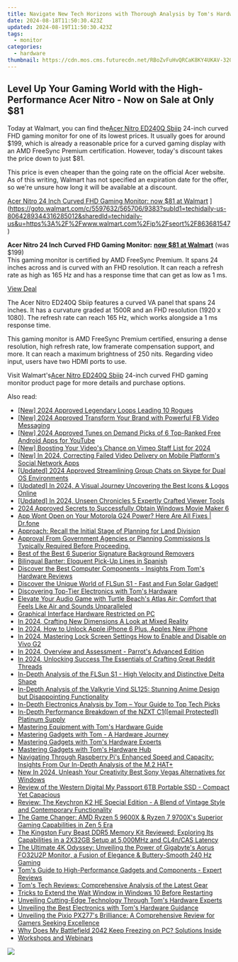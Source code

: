 ```yaml
---
title: Navigate New Tech Horizons with Thorough Analysis by Tom's Hardware
date: 2024-08-18T11:50:30.423Z
updated: 2024-08-19T11:50:30.423Z
tags:
  - monitor
categories:
  - hardware
thumbnail: https://cdn.mos.cms.futurecdn.net/RBoZvFuHvQRCaK8KY4UKAV-320-80.jpg
---
```


## Level Up Your Gaming World with the High-Performance Acer Nitro - Now on Sale at Only $81

Today at Walmart, you can find the[Acer Nitro ED240Q Sbiip](https://goto.walmart.com/c/5597632/565706/9383?subId1=techidaily-us-9012241473682263508&sharedId=techidaily-us&u=https%3A%2F%2Fwww.walmart.com%2Fip%2Fseort%2F863681547) 24-inch curved FHD gaming monitor for one of its lowest prices. It usually goes for around $199, which is already a reasonable price for a curved gaming display with an AMD FreeSync Premium certification. However, today's discount takes the price down to just $81.

 This price is even cheaper than the going rate on the official Acer website. As of this writing, Walmart has not specified an expiration date for the offer, so we're unsure how long it will be available at a discount.

[Acer Nitro 24 Inch Curved FHD Gaming Monitor: now $81 at Walmart](https://cdn.mos.cms.futurecdn.net/TkYKybHjX22dLQAitAoMeC-200-100.jpg "Acer Nitro 24 Inch Curved FHD Gaming Monitor: now $81 at Walmart") ](https://goto.walmart.com/c/5597632/565706/9383?subId1=techidaily-us-8064289344316285012&sharedId=techidaily-us&u=https%3A%2F%2Fwww.walmart.com%2Fip%2Fseort%2F863681547)

**Acer Nitro 24 Inch Curved FHD Gaming Monitor:** [**now $81 at Walmart**](https://goto.walmart.com/c/5597632/565706/9383?subId1=techidaily-us-8407850270453663568&sharedId=techidaily-us&u=https%3A%2F%2Fwww.walmart.com%2Fip%2Fseort%2F863681547) (was $199)  
 This gaming monitor is certified by AMD FreeSync Premium. It spans 24 inches across and is curved with an FHD resolution. It can reach a refresh rate as high as 165 Hz and has a response time that can get as low as 1 ms.

[View Deal](https://goto.walmart.com/c/5597632/565706/9383?subId1=techidaily-us-8064289344316285012&sharedId=techidaily-us&u=https%3A%2F%2Fwww.walmart.com%2Fip%2Fseort%2F863681547)

 The Acer Nitro ED240Q Sbiip features a curved VA panel that spans 24 inches. It has a curvature graded at 1500R and an FHD resolution (1920 x 1080). The refresh rate can reach 165 Hz, which works alongside a 1 ms response time.

 This gaming monitor is AMD FreeSync Premium certified, ensuring a dense resolution, high refresh rate, low framerate compensation support, and more. It can reach a maximum brightness of 250 nits. Regarding video input, users have two HDMI ports to use.

 Visit Walmart's[Acer Nitro ED240Q Sbiip](https://goto.walmart.com/c/5597632/565706/9383?subId1=techidaily-us-9012241473682263508&sharedId=techidaily-us&u=https%3A%2F%2Fwww.walmart.com%2Fip%2Fseort%2F863681547) 24-inch curved FHD gaming monitor product page for more details and purchase options.

<ins class="adsbygoogle"
     style="display:block"
     data-ad-format="autorelaxed"
     data-ad-client="ca-pub-7571918770474297"
     data-ad-slot="1223367746"></ins>



<ins class="adsbygoogle"
     style="display:block"
     data-ad-client="ca-pub-7571918770474297"
     data-ad-slot="8358498916"
     data-ad-format="auto"
     data-full-width-responsive="true"></ins>

<span class="atpl-alsoreadstyle">Also read:</span>
<div><ul>
<li><a href="https://remote-screen-capture.techidaily.com/new-2024-approved-legendary-loops-leading-10-rogues/"><u>[New] 2024 Approved  Legendary Loops  Leading 10 Rogues</u></a></li>
<li><a href="https://facebook-video-recording.techidaily.com/new-2024-approved-transform-your-brand-with-powerful-fb-video-messaging/"><u>[New] 2024 Approved  Transform Your Brand with Powerful FB Video Messaging</u></a></li>
<li><a href="https://youtube-tips.techidaily.com/024-approved-tunes-on-demand-picks-of-6-top-ranked-free-android-apps-for-youtube/"><u>[New] 2024 Approved  Tunes on Demand  Picks of 6 Top-Ranked Free Android Apps for YouTube</u></a></li>
<li><a href="https://vimeo-videos.techidaily.com/new-boosting-your-videos-chance-on-vimeo-staff-list-for-2024/"><u>[New] Boosting Your Video's Chance on Vimeo Staff List for 2024</u></a></li>
<li><a href="https://facebook-clips.techidaily.com/new-in-2024-correcting-failed-video-delivery-on-mobile-platforms-social-network-apps/"><u>[New] In 2024, Correcting Failed Video Delivery on Mobile Platform's Social Network Apps</u></a></li>
<li><a href="https://video-capture.techidaily.com/updated-2024-approved-streamlining-group-chats-on-skype-for-dual-os-environments/"><u>[Updated] 2024 Approved  Streamlining Group Chats on Skype for Dual OS Environments</u></a></li>
<li><a href="https://eaxpv-info.techidaily.com/updated-in-2024-a-visual-journey-uncovering-the-best-icons-and-logos-online/"><u>[Updated] In 2024, A Visual Journey  Uncovering the Best Icons & Logos Online</u></a></li>
<li><a href="https://instagram-video-recordings.techidaily.com/updated-in-2024-unseen-chronicles-5-expertly-crafted-viewer-tools/"><u>[Updated] In 2024, Unseen Chronicles  5 Expertly Crafted Viewer Tools</u></a></li>
<li><a href="https://extra-skills.techidaily.com/2024-approved-secrets-to-successfully-obtain-windows-movie-maker-6/"><u>2024 Approved  Secrets to Successfully Obtain Windows Movie Maker 6</u></a></li>
<li><a href="https://howto.techidaily.com/app-wont-open-on-your-motorola-g24-power-here-are-all-fixes-drfone-by-drfone-fix-android-problems-fix-android-problems/"><u>App Wont Open on Your Motorola G24 Power? Here Are All Fixes | Dr.fone</u></a></li>
<li><a href="https://hardware-reviews.techidaily.com/approach-recall-the-initial-stage-of-planning-for-land-division/"><u>Approach: Recall the Initial Stage of Planning for Land Division</u></a></li>
<li><a href="https://hardware-reviews.techidaily.com/approval-from-government-agencies-or-planning-commissions-is-typically-required-before-proceeding/"><u>Approval From Government Agencies or Planning Commissions Is Typically Required Before Proceeding.</u></a></li>
<li><a href="https://extra-lessons.techidaily.com/best-of-the-best-6-superior-signature-background-removers/"><u>Best of the Best  6 Superior Signature Background Removers</u></a></li>
<li><a href="https://mondly-stories.techidaily.com/bilingual-banter-eloquent-pick-up-lines-in-spanish/"><u>Bilingual Banter: Eloquent Pick-Up Lines in Spanish</u></a></li>
<li><a href="https://hardware-reviews.techidaily.com/discover-the-best-computer-components-insights-from-toms-hardware-reviews/"><u>Discover the Best Computer Components - Insights From Tom's Hardware Reviews</u></a></li>
<li><a href="https://hardware-reviews.techidaily.com/1723341712256-discover-the-unique-world-of-flsun-s1-fast-and-fun-solar-gadget/"><u>Discover the Unique World of FLSun S1 - Fast and Fun Solar Gadget!</u></a></li>
<li><a href="https://hardware-reviews.techidaily.com/discovering-top-tier-electronics-with-toms-hardware/"><u>Discovering Top-Tier Electronics with Tom's Hardware</u></a></li>
<li><a href="https://hardware-reviews.techidaily.com/elevate-your-audio-game-with-turtle-beachs-atlas-air-comfort-that-feels-like-air-and-sounds-unparalleled/"><u>Elevate Your Audio Game with Turtle Beach's Atlas Air: Comfort that Feels Like Air and Sounds Unparalleled</u></a></li>
<li><a href="https://ai-topics.techidaily.com/graphical-interface-hardware-restricted-on-pc/"><u>Graphical Interface Hardware Restricted on PC</u></a></li>
<li><a href="https://extra-information.techidaily.com/in-2024-crafting-new-dimensions-a-look-at-mixed-reality/"><u>In 2024, Crafting New Dimensions  A Look at Mixed Reality</u></a></li>
<li><a href="https://ios-unlock.techidaily.com/in-2024-how-to-unlock-apple-iphone-6-plus-apples-new-iphone-by-drfone-ios/"><u>In 2024, How to Unlock Apple iPhone 6 Plus, Apples New iPhone</u></a></li>
<li><a href="https://unlock-android.techidaily.com/in-2024-mastering-lock-screen-settings-how-to-enable-and-disable-on-vivo-g2-by-drfone-android/"><u>In 2024, Mastering Lock Screen Settings How to Enable and Disable on Vivo G2</u></a></li>
<li><a href="https://extra-skills.techidaily.com/in-2024-overview-and-assessment-parrots-advanced-edition/"><u>In 2024, Overview and Assessment - Parrot's Advanced Edition</u></a></li>
<li><a href="https://some-guidance.techidaily.com/in-2024-unlocking-success-the-essentials-of-crafting-great-reddit-threads/"><u>In 2024, Unlocking Success  The Essentials of Crafting Great Reddit Threads</u></a></li>
<li><a href="https://hardware-reviews.techidaily.com/in-depth-analysis-of-the-flsun-s1-high-velocity-and-distinctive-delta-shape/"><u>In-Depth Analysis of the FLSun S1 - High Velocity and Distinctive Delta Shape</u></a></li>
<li><a href="https://hardware-reviews.techidaily.com/in-depth-analysis-of-the-valkyrie-vind-sl125-stunning-anime-design-but-disappointing-functionality/"><u>In-Depth Analysis of the Valkyrie Vind SL125: Stunning Anime Design but Disappointing Functionality</u></a></li>
<li><a href="https://hardware-reviews.techidaily.com/in-depth-electronics-analysis-by-tom-your-guide-to-top-tech-picks/"><u>In-Depth Electronics Analysis by Tom – Your Guide to Top Tech Picks</u></a></li>
<li><a href="https://hardware-reviews.techidaily.com/in-depth-performance-breakdown-of-the-nzxt-c1email-protected-platinum-supply/"><u>In-Depth Performance Breakdown of the NZXT C1([email Protected]) Platinum Supply</u></a></li>
<li><a href="https://hardware-reviews.techidaily.com/mastering-equipment-with-toms-hardware-guide/"><u>Mastering Equipment with Tom's Hardware Guide</u></a></li>
<li><a href="https://hardware-reviews.techidaily.com/mastering-gadgets-with-tom-a-hardware-journey/"><u>Mastering Gadgets with Tom - A Hardware Journey</u></a></li>
<li><a href="https://hardware-reviews.techidaily.com/mastering-gadgets-with-toms-hardware-experts/"><u>Mastering Gadgets with Tom's Hardware Experts</u></a></li>
<li><a href="https://hardware-reviews.techidaily.com/mastering-gadgets-with-toms-hardware-hub/"><u>Mastering Gadgets with Tom's Hardware Hub</u></a></li>
<li><a href="https://hardware-reviews.techidaily.com/navigating-through-raspberry-pis-enhanced-speed-and-capacity-insights-from-our-in-depth-analysis-of-the-m2-hatplus/"><u>Navigating Through Raspberry Pi's Enhanced Speed and Capacity: Insights From Our In-Depth Analysis of the M.2 HAT+</u></a></li>
<li><a href="https://ai-video-apps.techidaily.com/new-in-2024-unleash-your-creativity-best-sony-vegas-alternatives-for-windows/"><u>New In 2024, Unleash Your Creativity Best Sony Vegas Alternatives for Windows</u></a></li>
<li><a href="https://hardware-reviews.techidaily.com/review-of-the-western-digital-my-passport-6tb-portable-ssd-compact-yet-capacious/"><u>Review of the Western Digital My Passport 6TB Portable SSD - Compact Yet Capacious</u></a></li>
<li><a href="https://hardware-reviews.techidaily.com/review-the-keychron-k2-he-special-edition-a-blend-of-vintage-style-and-contemporary-functionality/"><u>Review: The Keychron K2 HE Special Edition - A Blend of Vintage Style and Contemporary Functionality</u></a></li>
<li><a href="https://hardware-reviews.techidaily.com/the-game-changer-amd-ryzen-5-9600x-and-ryzen-7-9700xs-superior-gaming-capabilities-in-zen-5-era/"><u>The Game Changer: AMD Ryzen 5 9600X & Ryzen 7 9700X's Superior Gaming Capabilities in Zen 5 Era</u></a></li>
<li><a href="https://hardware-reviews.techidaily.com/the-kingston-fury-beast-ddr5-memory-kit-reviewed-exploring-its-capabilities-in-a-2x32gb-setup-at-5000mhz-and-cl4ncas-latency/"><u>The Kingston Fury Beast DDR5 Memory Kit Reviewed: Exploring Its Capabilities in a 2X32GB Setup at 5,000MHz and CL4n/CAS Latency</u></a></li>
<li><a href="https://hardware-reviews.techidaily.com/the-ultimate-4k-odyssey-unveiling-the-power-of-gigabytes-aorus-fo32u2p-monitor-a-fusion-of-elegance-and-buttery-smooth-240-hz-gaming/"><u>The Ultimate 4K Odyssey: Unveiling the Power of Gigabyte's Aorus FO32U2P Monitor, a Fusion of Elegance & Buttery-Smooth 240 Hz Gaming</u></a></li>
<li><a href="https://hardware-reviews.techidaily.com/1723341724300-toms-guide-to-high-performance-gadgets-and-components-expert-reviews/"><u>Tom's Guide to High-Performance Gadgets and Components - Expert Reviews</u></a></li>
<li><a href="https://hardware-reviews.techidaily.com/toms-tech-reviews-comprehensive-analysis-of-the-latest-gear/"><u>Tom's Tech Reviews: Comprehensive Analysis of the Latest Gear</u></a></li>
<li><a href="https://windows11.techidaily.com/tricks-to-extend-the-wait-window-in-windows-10-before-restarting/"><u>Tricks to Extend the Wait Window in Windows 10 Before Restarting</u></a></li>
<li><a href="https://hardware-reviews.techidaily.com/unveiling-cutting-edge-technology-through-toms-hardware-experts/"><u>Unveiling Cutting-Edge Technology Through Tom's Hardware Experts</u></a></li>
<li><a href="https://hardware-reviews.techidaily.com/unveiling-the-best-electronics-with-toms-hardware-guidance/"><u>Unveiling the Best Electronics with Tom's Hardware Guidance</u></a></li>
<li><a href="https://hardware-reviews.techidaily.com/unveiling-the-pixio-px277s-brilliance-a-comprehensive-review-for-gamers-seeking-excellence/"><u>Unveiling the Pixio PX277's Brilliance: A Comprehensive Review for Gamers Seeking Excellence</u></a></li>
<li><a href="https://win-blog.techidaily.com/why-does-my-battlefield-2042-keep-freezing-on-pc-solutions-inside/"><u>Why Does My Battlefield 2042 Keep Freezing on PC? Solutions Inside</u></a></li>
<li><a href="https://hardware-reviews.techidaily.com/workshops-and-webinars/"><u>Workshops and Webinars</u></a></li>
</ul></div>

<!-- affiliate ads begin -->
<a href="https://store.massmailsoftware.com/order/checkout.php?PRODS=1047974&QTY=1&AFFILIATE=108875&CART=1"><img src="https://secure.avangate.com/images/merchant/dc87c13749315c7217cdc4ac692e704c/banera_for_partners-04_%281%29.jpg" border="0"></a>
<!-- affiliate ads end -->